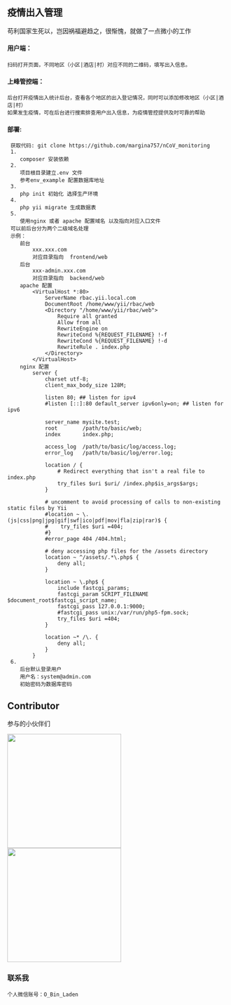 
## 疫情出入管理

苟利国家生死以，岂因祸福避趋之，很惭愧，就做了一点微小的工作

#### 用户端：
    扫码打开页面，不同地区（小区|酒店|村）对应不同的二维码，填写出入信息。
#### 上峰管控端：
    后台打开疫情出入统计后台，查看各个地区的出入登记情况，同时可以添加修改地区（小区|酒店|村）
    如果发生疫情，可在后台进行搜索排查用户出入信息，为疫情管控提供及时可靠的帮助
    
#### 部署:
     获取代码: git clone https://github.com/margina757/nCoV_monitoring  
     1.
        composer 安装依赖
     2.
        项目根目录建立.env 文件
        参考env_example 配置数据库地址
     3.
        php init 初始化 选择生产环境
     4.
        php yii migrate 生成数据表
     5.
        使用nginx 或者 apache 配置域名 以及指向对应入口文件
     可以前后台分为两个二级域名处理
     示例：
        前台
            xxx.xxx.com
            对应目录指向  frontend/web 
        后台
            xxx-admin.xxx.com
            对应目录指向  backend/web
        apache 配置    
            <VirtualHost *:80>
                ServerName rbac.yii.local.com
                DocumentRoot /home/www/yii/rbac/web
                <Directory "/home/www/yii/rbac/web">
                    Require all granted
                    Allow from all
                    RewriteEngine on
                    RewriteCond %{REQUEST_FILENAME} !-f
                    RewriteCond %{REQUEST_FILENAME} !-d
                    RewriteRule . index.php
                </Directory>
            </VirtualHost>
        nginx 配置
            server {
                charset utf-8;
                client_max_body_size 128M;
            
                listen 80; ## listen for ipv4
                #listen [::]:80 default_server ipv6only=on; ## listen for ipv6
            
                server_name mysite.test;
                root        /path/to/basic/web;
                index       index.php;
            
                access_log  /path/to/basic/log/access.log;
                error_log   /path/to/basic/log/error.log;
            
                location / {
                    # Redirect everything that isn't a real file to index.php
                    try_files $uri $uri/ /index.php$is_args$args;
                }
            
                # uncomment to avoid processing of calls to non-existing static files by Yii
                #location ~ \.(js|css|png|jpg|gif|swf|ico|pdf|mov|fla|zip|rar)$ {
                #    try_files $uri =404;
                #}
                #error_page 404 /404.html;
            
                # deny accessing php files for the /assets directory
                location ~ ^/assets/.*\.php$ {
                    deny all;
                }
                
                location ~ \.php$ {
                    include fastcgi_params;
                    fastcgi_param SCRIPT_FILENAME $document_root$fastcgi_script_name;
                    fastcgi_pass 127.0.0.1:9000;
                    #fastcgi_pass unix:/var/run/php5-fpm.sock;
                    try_files $uri =404;
                }
            
                location ~* /\. {
                    deny all;
                }
            }
     6.
        后台默认登录用户
        用户名：system@admin.com
        初始密码为数据库密码
## Contributor
参与的小伙伴们

<a href="https://github.com/gsalpha">
    <img alt="" width="260" height="260" class="avatar width-full height-full avatar-before-user-status" src="https://avatars2.githubusercontent.com/u/21122282?s=460&amp;v=4">
</a>

<a href="https://github.com/flyflyhe">
    <img alt="" width="260" height="260" class="avatar width-full height-full rounded-2" src="https://avatars1.githubusercontent.com/u/11418176?s=460&amp;v=4">
</a>

### 联系我
    个人微信账号：O_Bin_Laden
